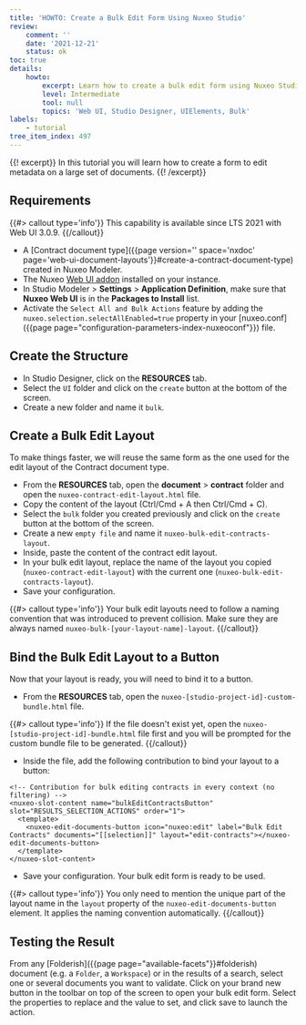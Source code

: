 ```yaml
---
title: 'HOWTO: Create a Bulk Edit Form Using Nuxeo Studio'
review:
    comment: ''
    date: '2021-12-21'
    status: ok
toc: true
details:
    howto:
        excerpt: Learn how to create a bulk edit form using Nuxeo Studio Designer
        level: Intermediate
        tool: null
        topics: 'Web UI, Studio Designer, UIElements, Bulk'
labels:
    - tutorial
tree_item_index: 497
---
```


{{! excerpt}}
In this tutorial you will learn how to create a form to edit metadata on a large set of documents.
{{! /excerpt}}

## Requirements

{{#> callout type='info'}}
This capability is available since LTS 2021 with Web UI 3.0.9.
{{/callout}}

- A [Contract document type]({{page version='' space='nxdoc' page='web-ui-document-layouts'}}#create-a-contract-document-type) created in Nuxeo Modeler.
- The Nuxeo [Web UI addon](https://connect.nuxeo.com/nuxeo/site/marketplace/package/nuxeo-web-ui) installed on your instance.
- In Studio Modeler > **Settings** > **Application Definition**, make sure that **Nuxeo Web UI** is in the **Packages to Install** list.
- Activate the `Select All and Bulk Actions` feature by adding the `nuxeo.selection.selectAllEnabled=true` property in your [nuxeo.conf]({{page page="configuration-parameters-index-nuxeoconf"}}) file.

## Create the Structure

- In Studio Designer, click on the **RESOURCES** tab.
- Select the `UI` folder and click on the `create` button at the bottom of the screen.
- Create a new folder and name it `bulk`.

## Create a Bulk Edit Layout

To make things faster, we will reuse the same form as the one used for the edit layout of the Contract document type.

- From the **RESOURCES** tab, open the **document** > **contract** folder and open the `nuxeo-contract-edit-layout.html` file.
- Copy the content of the layout (Ctrl/Cmd + A then Ctrl/Cmd + C).
- Select the `bulk` folder you created previously and click on the `create` button at the bottom of the screen.
- Create a new `empty file` and name it `nuxeo-bulk-edit-contracts-layout`.
- Inside, paste the content of the contract edit layout.
- In your bulk edit layout, replace the name of the layout you copied (`nuxeo-contract-edit-layout`) with the current one (`nuxeo-bulk-edit-contracts-layout`).
- Save your configuration.

{{#> callout type='info'}}
Your bulk edit layouts need to follow a naming convention that was introduced to prevent collision. Make sure they are always named `nuxeo-bulk-[your-layout-name]-layout`.
{{/callout}}

## Bind the Bulk Edit Layout to a Button

Now that your layout is ready, you will need to bind it to a button.

- From the **RESOURCES** tab, open the `nuxeo-[studio-project-id]-custom-bundle.html` file.

{{#> callout type='info'}}
If the file doesn't exist yet, open the `nuxeo-[studio-project-id]-bundle.html` file first and you will be prompted for the custom bundle file to be generated.
{{/callout}}

- Inside the file, add the following contribution to bind your layout to a button:

```
<!-- Contribution for bulk editing contracts in every context (no filtering) -->
<nuxeo-slot-content name="bulkEditContractsButton" slot="RESULTS_SELECTION_ACTIONS" order="1">
  <template>
    <nuxeo-edit-documents-button icon="nuxeo:edit" label="Bulk Edit Contracts" documents="[[selection]]" layout="edit-contracts"></nuxeo-edit-documents-button>
  </template>
</nuxeo-slot-content>
```

- Save your configuration. Your bulk edit form is ready to be used.

{{#> callout type='info'}}
You only need to mention the unique part of the layout name in the `layout` property of the `nuxeo-edit-documents-button` element. It applies the naming convention automatically.
{{/callout}}

## Testing the Result

From any [Folderish]({{page page="available-facets"}}#folderish) document (e.g. a `Folder`, a `Workspace`) or in the results of a search, select one or several documents you want to validate. Click on your brand new button in the toolbar on top of the screen to open your bulk edit form. Select the properties to replace and the value to set, and click save to launch the action.
